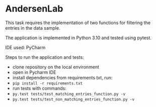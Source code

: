 # AndersenLab

This task requires the implementation of two functions for filtering the entries in the data sample.

The application is implemented in Python 3.10 and tested using pytest.

IDE used: PyCharm

Steps to run the application and tests:
- clone repository on the local environment
- open in Pycharm IDE
- install dependencies from requirements txt, run: 
- ``` pip install -r requirements.txt ```
- run tests with commands:
- ``` py.test tests/test_matching_entries_function.py -v ```
- ```py.test tests/test_non_matching_entries_function.py -v ```
